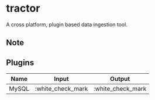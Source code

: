 # tractor

A cross platform, plugin based data ingestion tool.


## Note


## Plugins

| Name  | Input             | Output            |
| ----- | ----------------- | ----------------- |
| MySQL | :white_check_mark | :white_check_mark |
